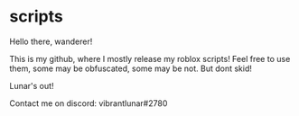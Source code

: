 # scripts

Hello there, wanderer!

This is my github, where I mostly release my roblox scripts!
Feel free to use them, some may be obfuscated, some may be not.
But dont skid!

Lunar's out!

Contact me on discord: vibrantlunar#2780
